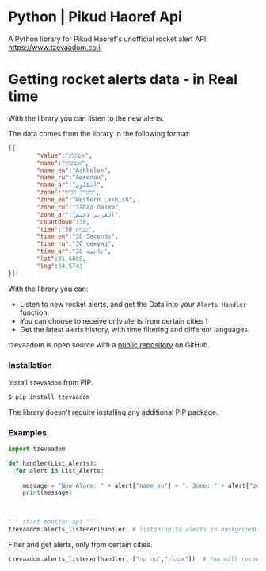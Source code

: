 # Python | Pikud Haoref Api
A Python library for Pikud Haoref's unofficial rocket alert API.
https://www.tzevaadom.co.il

# Getting rocket alerts data - in Real time
With the library you can listen to the new alerts.

The data comes from the library in the following format:
```json
[{
        "value":"אשקלון",
        "name":"אשקלון",
        "name_en":"Ashkelon",
        "name_ru":"Ашкелон",
        "name_ar":"أشكلون",
        "zone":"מערב לכיש",
        "zone_en":"Western Lakhish",
        "zone_ru":"запад Лахиш",
        "zone_ar":"الغربي لاخيش",
        "countdown":30,
        "time":"30 שניות",
        "time_en":"30 Seconds",
        "time_ru":"30 секунд",
        "time_ar":"30 ثانية",
        "lat":31.6688,
        "lng":34.5743
}]
```

With the library you can:
  - Listen to new rocket alerts, and get the Data into your `Alerts_Handler` function.
  - You can choose to receive only alerts from certain cities !
  - Get the latest alerts history, with time filtering and different languages.

tzevaadom is open source with a [public repository](https://github.com/itaiguli/python-pikudHaoref-api/) on GitHub.

### Installation

Install `tzevaadom` from PIP.

```sh
$ pip install tzevaadom
```

The library doesn't require installing any additional PIP package.

### Examples


```python
import tzevaadom

def handler(List_Alerts):
  for alert in List_Alerts:
    
    message = "New Alarm: " + alert["name_en"] + ". Zone: " + alert["zone_en"]
    print(message)

    
    
''' start monitor api '''
tzevaadom.alerts_listener(handler) # listening to alerts in background (Thread)
```


Filter and get alerts, only from certain cities.

```python
tzevaadom.alerts_listener(handler, ["אשקלון","נחל עוז"])  # You will receive alerts, only if it was in `אשקלון` or `נחל עוז`.
```
